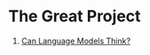 # The Great Project

1. [Can Language Models Think?](https://github.com/segyges/The-Great-Project/blob/main/01-can-language-models-think.md)
